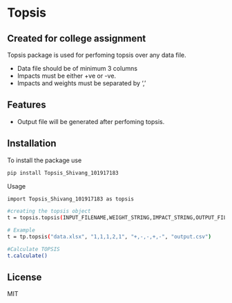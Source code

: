 # Topsis
## Created for college assignment

Topsis package is used for perfoming topsis over any data file.

- Data file should be of minimum 3 columns
- Impacts must be either +ve or -ve.
- Impacts and weights must be separated by ‘,’

## Features

- Output file will be generated after perfoming topsis.

## Installation

To install the package use 

```sh
pip install Topsis_Shivang_101917183
```

Usage

```sh
import Topsis_Shivang_101917183 as topsis

#creating the topsis object
t = topsis.topsis(INPUT_FILENAME,WEIGHT_STRING,IMPACT_STRING,OUTPUT_FILENAME)

# Example
t = tp.topsis("data.xlsx", "1,1,1,2,1", "+,-,-,+,-", "output.csv")

#Calculate TOPSIS
t.calculate()
```
## License

MIT
